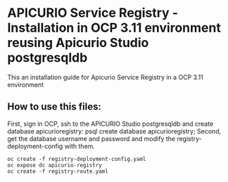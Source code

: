 

# APICURIO Service Registry - Installation in OCP 3.11 environment reusing Apicurio Studio postgresqldb 

This an installation guide for Apicurio Service Registry in a OCP 3.11 environment

## How to use this files:

First, sign in OCP, ssh to the APICURIO Studio postgresqldb and create database apicurioregistry: psql create database apicurioregistry;
Second, get the database username and password and modify the registry-deployment-config with them.
```
oc create -f registry-deployment-config.yaml
oc expose dc apicurio-registry
oc create -f registry-route.yaml
```

